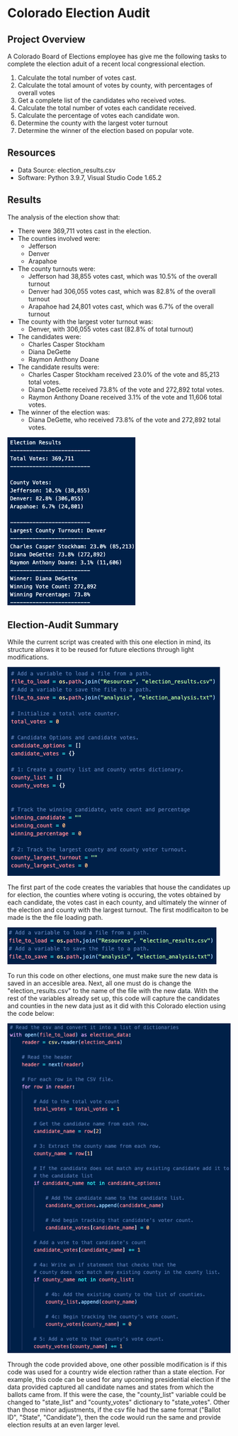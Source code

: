 # Colorado Election Audit

## Project Overview
A Colorado Board of Elections employee has give me the following tasks to complete the election aduit of a recent local congressional election.

1. Calculate the total number of votes cast.
2. Calculate the total amount of votes by county, with percentages of overall votes
3. Get a complete list of the candidates who received votes.
4. Calculate the total number of votes each candidate received.
5. Calculate the percentage of votes each candidate won.
6. Determine the county with the largest voter turnout
7. Determine the winner of the election based on popular vote.

## Resources
- Data Source: election_results.csv
- Software: Python 3.9.7, Visual Studio Code 1.65.2

## Results
The analysis of the election show that:
- There were 369,711 votes cast in the election.
- The counties involved were:
  - Jefferson
  - Denver
  - Arapahoe
- The county turnouts were:
  - Jefferson had 38,855 votes cast, which was 10.5% of the overall turnout
  - Denver had 306,055 votes cast, which was 82.8% of the overall turnout
  - Arapahoe had 24,801 votes cast, which was 6.7% of the overall turnout
- The county with the largest voter turnout was:
  - Denver, with 306,055 votes cast (82.8% of total turnout)
- The candidates were:
  - Charles Casper Stockham
  - Diana DeGette
  - Raymon Anthony Doane
- The candidate results were:
  - Charles Casper Stockham received 23.0% of the vote and 85,213 total votes.
  - Diana DeGette received 73.8% of the vote and 272,892 total votes.
  - Raymon Anthony Doane received 3.1% of the vote and 11,606 total votes.
- The winner of the election was:
  - Diana DeGette, who received 73.8% of the vote and 272,892 total votes.

![Results](Election_Results.png)

## Election-Audit Summary
While the current script was created with this one election in mind, its structure allows it to be reused for future elections through light modifications. 

![1st_Part](Python_1.png)

The first part of the code creates the variables that house the candidates up for election, the counties where voting is occuring, the votes obtained by each candidate, the votes cast in each county, and ultimately the winner of the election and county with the largest turnout. The first modificaiton to be made is the the file loading path. 

![2nd_Part](Python_2.png)

To run this code on other elections, one must make sure the new data is saved in an accesible area. Next, all one must do is change the "election_results.csv" to the name of the file with the new data. With the rest of the variables already set up, this code will capture the candidates and counties in the new data just as it did with this Colorado election using the code below:

![3rd_Part](Python_3.png)

Through the code provided above, one other possible modification is if this code was used for a country wide election rather than a state election. For example, this code can be used for any upcoming presidential election if the data provided captured all candidate names and states from which the ballots came from. If this were the case, the "county_list" variable could be changed to "state_list" and "county_votes" dictionary to "state_votes". Other than those minor adjustments, if the csv file had the same format ("Ballot ID", "State", "Candidate"), then the code would run the same and provide election results at an even larger level.
